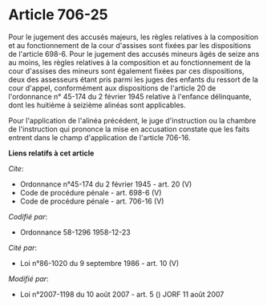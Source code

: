 # Article 706-25

Pour le jugement des accusés majeurs, les règles relatives à la composition et au fonctionnement de la cour d'assises sont
fixées par les dispositions de l'article 698-6. Pour le jugement des accusés mineurs âgés de seize ans au moins, les règles
relatives à la composition et au fonctionnement de la cour d'assises des mineurs sont également fixées par ces dispositions,
deux des assesseurs étant pris parmi les juges des enfants du ressort de la cour d'appel, conformément aux dispositions de
l'article 20 de l'ordonnance n° 45-174 du 2 février 1945 relative à l'enfance délinquante, dont les huitième à seizième
alinéas sont applicables. 

Pour l'application de l'alinéa précédent, le juge d'instruction ou la chambre de l'instruction qui prononce la mise en
accusation constate que les faits entrent dans le champ d'application de l'article 706-16.

**Liens relatifs à cet article**

_Cite_:

  - Ordonnance n°45-174 du 2 février 1945 - art. 20 (V)
  - Code de procédure pénale - art. 698-6 (V)
  - Code de procédure pénale - art. 706-16 (V)

_Codifié par_:

  - Ordonnance 58-1296 1958-12-23

_Cité par_:

  - Loi n°86-1020 du 9 septembre 1986 - art. 10 (V)

_Modifié par_:

  - Loi n°2007-1198 du 10 août 2007 - art. 5 () JORF 11 août 2007
